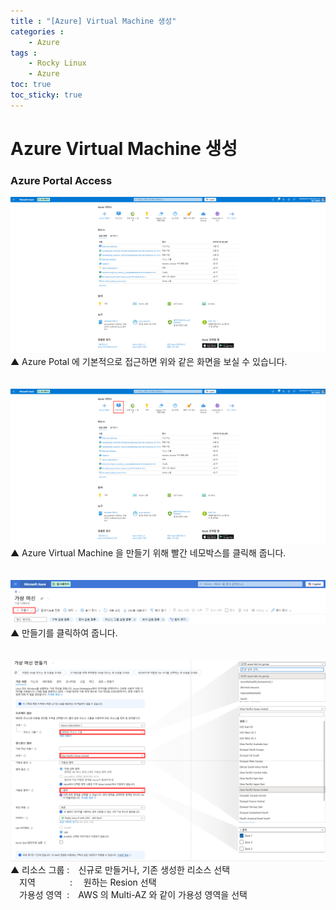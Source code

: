 ```yaml
---
title : "[Azure] Virtual Machine 생성"
categories : 
    - Azure
tags :
    - Rocky Linux
    - Azure
toc: true
toc_sticky: true
---
```


# Azure Virtual Machine 생성
### Azure Portal Access
<img src="https://github.com/hyundo0630/hyundo0630.github.io/blob/main/images/Azure%20%EA%B4%80%EB%A0%A8/Azure%20Portal%20Image.png?raw=true">
▲ Azure Potal 에 기본적으로 접근하면 위와 같은 화면을 보실 수 있습니다.<br><br><br>

<img src="https://github.com/hyundo0630/hyundo0630.github.io/blob/main/images/Azure%20%EA%B4%80%EB%A0%A8/Azure%20Portal%20Virtual%20Machine.png?raw=true">
▲ Azure Virtual Machine 을 만들기 위해 빨간 네모박스를 클릭해 줍니다.
<br><br><br>

<img src="https://github.com/hyundo0630/hyundo0630.github.io/blob/main/images/Azure%20%EA%B4%80%EB%A0%A8/Azure%20Portal%20Virtual%20Machine%20Create.png?raw=true">
▲ 만들기를 클릭하여 줍니다.
<br><br><br>

<img src="https://github.com/hyundo0630/hyundo0630.github.io/blob/main/images/Azure%20%EA%B4%80%EB%A0%A8/Azure%20Portal%20Virtual%20Machine%20Create_1-1.png?raw=true">
▲ 리소스 그룹&nbsp;:　신규로 만들거나, 기존 생성한 리소스 선택<br>
　지역&nbsp;&nbsp;&nbsp;&nbsp;&nbsp;&nbsp;&nbsp;&nbsp;&nbsp;&nbsp;&nbsp;&nbsp;&nbsp;&nbsp;: 　원하는 Resion 선택<br>
　가용성 영역&nbsp;&nbsp;:　AWS 의 Multi-AZ 와 같이 가용성 영역을 선택
